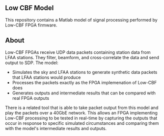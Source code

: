 ## Low CBF Model

This repository contains a Matlab model of signal processing performed by Low-CBF FPGA firmware.

## About

Low-CBF FPGAs receive UDP data packets containing station data from LFAA stations. They filter, beamform, and cross-correlate the data and send output to SDP. The model:
* Simulates the sky and LFAA stations to generate synthetic data packets that LFAA stations would produce
* Processes the packets exactly as the FPGA implemenation of Low-CBF does
* Generates outputs and intermediate results that can be compared with real FPGA outputs

There is a related tool that is able to take packet output from this model and play the packets over a 40GbE network. This allows an FPGA implementing Low-CBF processing to be tested in real-time by capturing the outputs that occur in response to specific simulated circumstances and comparing them with the model's intermediate results and outputs.
